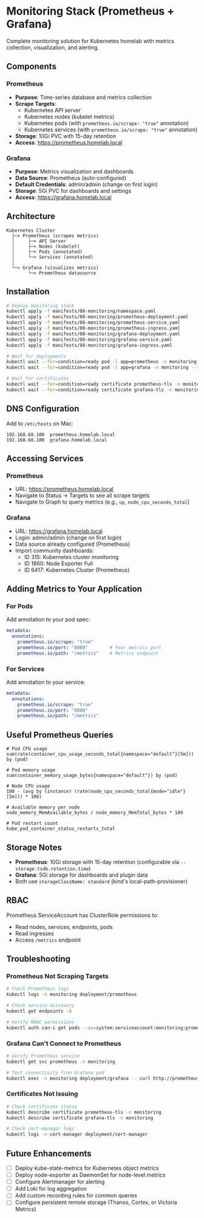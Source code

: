 # Monitoring Stack (Prometheus + Grafana)

Complete monitoring solution for Kubernetes homelab with metrics collection, visualization, and alerting.

## Components

### Prometheus
- **Purpose**: Time-series database and metrics collection
- **Scrape Targets**:
  - Kubernetes API server
  - Kubernetes nodes (kubelet metrics)
  - Kubernetes pods (with `prometheus.io/scrape: "true"` annotation)
  - Kubernetes services (with `prometheus.io/scrape: "true"` annotation)
- **Storage**: 10Gi PVC with 15-day retention
- **Access**: https://prometheus.homelab.local

### Grafana
- **Purpose**: Metrics visualization and dashboards
- **Data Source**: Prometheus (auto-configured)
- **Default Credentials**: admin/admin (change on first login)
- **Storage**: 5Gi PVC for dashboards and settings
- **Access**: https://grafana.homelab.local

## Architecture

```
Kubernetes Cluster
  ├─> Prometheus (scrapes metrics)
  │     ├─> API Server
  │     ├─> Nodes (kubelet)
  │     ├─> Pods (annotated)
  │     └─> Services (annotated)
  │
  └─> Grafana (visualizes metrics)
        └─> Prometheus datasource
```

## Installation

```bash
# Deploy monitoring stack
kubectl apply -f manifests/08-monitoring/namespace.yaml
kubectl apply -f manifests/08-monitoring/prometheus-deployment.yaml
kubectl apply -f manifests/08-monitoring/prometheus-service.yaml
kubectl apply -f manifests/08-monitoring/prometheus-ingress.yaml
kubectl apply -f manifests/08-monitoring/grafana-deployment.yaml
kubectl apply -f manifests/08-monitoring/grafana-service.yaml
kubectl apply -f manifests/08-monitoring/grafana-ingress.yaml

# Wait for deployments
kubectl wait --for=condition=ready pod -l app=prometheus -n monitoring --timeout=120s
kubectl wait --for=condition=ready pod -l app=grafana -n monitoring --timeout=120s

# Wait for certificates
kubectl wait --for=condition=ready certificate prometheus-tls -n monitoring --timeout=60s
kubectl wait --for=condition=ready certificate grafana-tls -n monitoring --timeout=60s
```

## DNS Configuration

Add to `/etc/hosts` on Mac:

```
192.168.68.100  prometheus.homelab.local
192.168.68.100  grafana.homelab.local
```

## Accessing Services

### Prometheus
- URL: https://prometheus.homelab.local
- Navigate to Status → Targets to see all scrape targets
- Navigate to Graph to query metrics (e.g., `up`, `node_cpu_seconds_total`)

### Grafana
- URL: https://grafana.homelab.local
- Login: admin/admin (change on first login)
- Data source already configured (Prometheus)
- Import community dashboards:
  - ID 315: Kubernetes cluster monitoring
  - ID 1860: Node Exporter Full
  - ID 6417: Kubernetes Cluster (Prometheus)

## Adding Metrics to Your Application

### For Pods

Add annotation to your pod spec:

```yaml
metadata:
  annotations:
    prometheus.io/scrape: "true"
    prometheus.io/port: "8080"        # Your metrics port
    prometheus.io/path: "/metrics"    # Metrics endpoint
```

### For Services

Add annotation to your service:

```yaml
metadata:
  annotations:
    prometheus.io/scrape: "true"
    prometheus.io/port: "8080"
    prometheus.io/path: "/metrics"
```

## Useful Prometheus Queries

```promql
# Pod CPU usage
sum(rate(container_cpu_usage_seconds_total{namespace="default"}[5m])) by (pod)

# Pod memory usage
sum(container_memory_usage_bytes{namespace="default"}) by (pod)

# Node CPU usage
100 - (avg by (instance) (rate(node_cpu_seconds_total{mode="idle"}[5m])) * 100)

# Available memory per node
node_memory_MemAvailable_bytes / node_memory_MemTotal_bytes * 100

# Pod restart count
kube_pod_container_status_restarts_total
```

## Storage Notes

- **Prometheus**: 10Gi storage with 15-day retention (configurable via `--storage.tsdb.retention.time`)
- **Grafana**: 5Gi storage for dashboards and plugin data
- Both use `storageClassName: standard` (kind's local-path-provisioner)

## RBAC

Prometheus ServiceAccount has ClusterRole permissions to:
- Read nodes, services, endpoints, pods
- Read ingresses
- Access `/metrics` endpoint

## Troubleshooting

### Prometheus Not Scraping Targets

```bash
# Check Prometheus logs
kubectl logs -n monitoring deployment/prometheus

# Check service discovery
kubectl get endpoints -A

# Verify RBAC permissions
kubectl auth can-i get pods --as=system:serviceaccount:monitoring:prometheus -A
```

### Grafana Can't Connect to Prometheus

```bash
# Verify Prometheus service
kubectl get svc prometheus -n monitoring

# Test connectivity from Grafana pod
kubectl exec -n monitoring deployment/grafana -- curl http://prometheus:9090/-/healthy
```

### Certificates Not Issuing

```bash
# Check certificate status
kubectl describe certificate prometheus-tls -n monitoring
kubectl describe certificate grafana-tls -n monitoring

# Check cert-manager logs
kubectl logs -n cert-manager deployment/cert-manager
```

## Future Enhancements

- [ ] Deploy kube-state-metrics for Kubernetes object metrics
- [ ] Deploy node-exporter as DaemonSet for node-level metrics
- [ ] Configure Alertmanager for alerting
- [ ] Add Loki for log aggregation
- [ ] Add custom recording rules for common queries
- [ ] Configure persistent remote storage (Thanos, Cortex, or Victoria Metrics)
